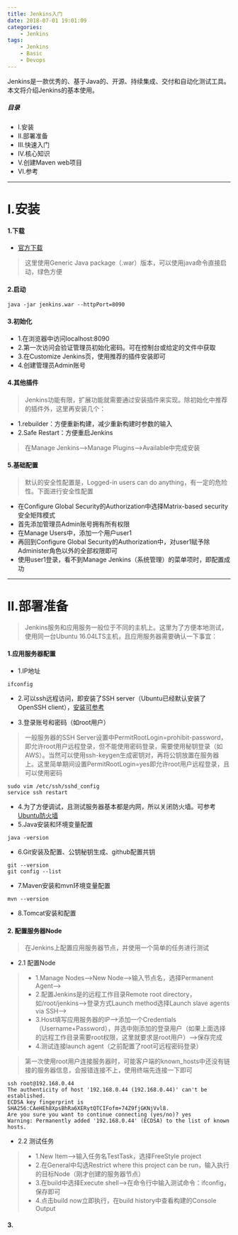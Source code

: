 ```yaml
---
title: Jenkins入门
date: 2018-07-01 19:01:09
categories:
    - Jenkins
tags:
    - Jenkins
    - Basic
    - Devops
---
```


Jenkins是一款优秀的、基于Java的、开源、持续集成、交付和自动化测试工具。本文将介绍Jenkins的基本使用。

<!-- more -->

##### 目录
+ I.安装
+ II.部署准备
+ III.快速入门
+ IV.核心知识
+ V.创建Maven web项目
+ VI.参考

---

# I.安装

#### 1.下载

- [官方下载](https://jenkins.io/download/)

> 这里使用Generic Java package（.war）版本，可以使用java命令直接启动，绿色方便

#### 2.启动

```
java -jar jenkins.war --httpPort=8090
```

#### 3.初始化

- 1.在浏览器中访问localhost:8090
- 2.第一次访问会验证管理员初始化密码。可在控制台或给定的文件中获取
- 3.在Customize Jenkins页，使用推荐的插件安装即可
- 4.创建管理员Admin账号

#### 4.其他插件

> Jenkins功能有限，扩展功能就需要通过安装插件来实现。除初始化中推荐的插件外，这里再安装几个：

- 1.rebuilder：方便重新构建，减少重新构建时参数的输入
- 2.Safe Restart：方便重启Jenkins

> 在Manage Jenkins-->Manage Plugins-->Available中完成安装

#### 5.基础配置

> 默认的安全性配置是，Logged-in users can do anything，有一定的危险性。下面进行安全性配置

- 在Configure Global Security的Authorization中选择Matrix-based security安全矩阵模式
- 首先添加管理员Admin账号拥有所有权限
- 在Manage Users中，添加一个用户user1
- 再回到Configure Global Security的Authorization中，对user1赋予除Administer角色以外的全部权限即可
- 使用user1登录，看不到Manage Jenkins（系统管理）的菜单项时，即配置成功

---

# II.部署准备

> Jenkins服务和应用服务一般位于不同的主机上。这里为了方便本地测试，使用同一台Ubuntu 16.04LTS主机，且应用服务器需要确认一下事宜：

#### 1.应用服务器配置

- 1.IP地址

```
ifconfig
```

- 2.可以ssh远程访问，即安装了SSH server（Ubuntu已经默认安装了OpenSSH client），[安装可参考](https://www.jianshu.com/p/e666af148952)

- 3.登录账号和密码（如root用户）

> 一般服务器的SSH Server设置中PermitRootLogin=prohibit-password，即允许root用户远程登录，但不能使用密码登录，需要使用秘钥登录（如AWS）。当然可以使用ssh-keygen生成密钥对，再将公钥放置在服务器上。这里简单期间设置PermitRootLogin=yes即允许root用户远程登录，且可以使用密码

```
sudo vim /etc/ssh/sshd_config
service ssh restart
```


- 4.为了方便调试，且测试服务器基本都是内网，所以关闭防火墙。可参考[Ubuntu防火墙](https://www.jianshu.com/p/e666af148952)
- 5.Java安装和环境变量配置

```
java -version
```

- 6.Git安装及配置、公钥秘钥生成、github配置共钥

```
git --version
git config --list
```

- 7.Maven安装和mvn环境变量配置

```
mvn --version
```

- 8.Tomcat安装和配置

#### 2. 配置服务器Node

> 在Jenkins上配置应用服务器节点，并使用一个简单的任务进行测试

- 2.1 配置Node

> - 1.Manage Nodes-->New Node-->输入节点名，选择Permanent Agent-->
> - 2.配置Jenkins是的远程工作目录Remote root directory，如/root/jenkins-->登录方式Launch method选择Launch slave agents via SSH-->
> - 3.Host填写应用服务器的IP-->添加一个Credentials（Username+Password），并选中刚添加的登录用户（如果上面选择的远程工作目录需要root权限，这里就要求是root用户）-->保存完成
> - 4.测试连接launch agent（之前配置了root可远程密码登录）

> 第一次使用root用户连接服务器时，可能客户端的known_hosts中还没有链接的服务器信息，会报错连接不上，使用终端先连接一下即可

```
ssh root@192.168.0.44
The authenticity of host '192.168.0.44 (192.168.0.44)' can't be established.
ECDSA key fingerprint is SHA256:CAeHEh8XpsBhRa6XERytQTCIFofm+74Z9fjGKNjVvl8.
Are you sure you want to continue connecting (yes/no)? yes
Warning: Permanently added '192.168.0.44' (ECDSA) to the list of known hosts.
```

- 2.2 测试任务

> - 1.New Item-->输入任务名TestTask，选择FreeStyle project
> - 2.在General中勾选Restrict where this project can be run，输入执行的目标Node（刚才创建的服务器节点）
> - 3.在build中选择Execute shell-->在命令行中输入测试命令：ifconfig，保存即可
> - 4.点击build now立即执行，在build history中查看构建的Console Output

#### 3.
